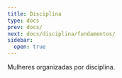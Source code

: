 ```yaml
---
title: Disciplina
type: docs
prev: docs/
next: docs/disciplina/fundamentos/
sidebar:
  open: true
---
```


Mulheres organizadas por disciplina.
